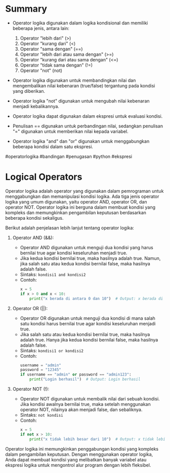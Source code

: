 # Summary

- Operator logika digunakan dalam logika kondisional dan memiliki beberapa jenis, antara lain:
  1. Operator "lebih dari" (>)
  2. Operator "kurang dari" (<)
  3. Operator "sama dengan" (==)
  4. Operator "lebih dari atau sama dengan" (>=)
  5. Operator "kurang dari atau sama dengan" (<=)
  6. Operator "tidak sama dengan" (!=)
  7. Operator "not" (not)

- Operator logika digunakan untuk membandingkan nilai dan mengembalikan nilai kebenaran (true/false) tergantung pada kondisi yang diberikan.

- Operator logika "not" digunakan untuk mengubah nilai kebenaran menjadi kebalikannya.

- Operator logika dapat digunakan dalam ekspresi untuk evaluasi kondisi.

- Penulisan == digunakan untuk perbandingan nilai, sedangkan penulisan "=" digunakan untuk memberikan nilai kepada variabel.

- Operator logika "and" dan "or" digunakan untuk menggabungkan beberapa kondisi dalam satu ekspresi.

#operatorlogika #bandingan #penugasan #python #ekspresi

# Logical Operators

Operator logika adalah operator yang digunakan dalam pemrograman untuk menggabungkan dan memanipulasi kondisi logika. Ada tiga jenis operator logika yang umum digunakan, yaitu operator AND, operator OR, dan operator NOT. Operator logika ini berguna dalam membuat kondisi yang kompleks dan memungkinkan pengambilan keputusan berdasarkan beberapa kondisi sekaligus.

Berikut adalah penjelasan lebih lanjut tentang operator logika:

1. Operator AND (&&):
   - Operator AND digunakan untuk menguji dua kondisi yang harus bernilai true agar kondisi keseluruhan menjadi true.
   - Jika kedua kondisi bernilai true, maka hasilnya adalah true. Namun, jika salah satu atau kedua kondisi bernilai false, maka hasilnya adalah false.
   - Sintaks: `kondisi1 and kondisi2`
   - Contoh: 
     ```python
     x = 5
     if x > 0 and x < 10:
         print("x berada di antara 0 dan 10")  # Output: x berada di antara 0 dan 10
     ```

2. Operator OR (||):
   - Operator OR digunakan untuk menguji dua kondisi di mana salah satu kondisi harus bernilai true agar kondisi keseluruhan menjadi true.
   - Jika salah satu atau kedua kondisi bernilai true, maka hasilnya adalah true. Hanya jika kedua kondisi bernilai false, maka hasilnya adalah false.
   - Sintaks: `kondisi1 or kondisi2`
   - Contoh:
     ```python
     username = "admin"
     password = "12345"
     if username == "admin" or password == "admin123":
         print("Login berhasil")  # Output: Login berhasil
     ```

3. Operator NOT (!):
   - Operator NOT digunakan untuk membalik nilai dari sebuah kondisi. Jika kondisi awalnya bernilai true, maka setelah menggunakan operator NOT, nilainya akan menjadi false, dan sebaliknya.
   - Sintaks: `not kondisi`
   - Contoh:
     ```python
     x = 5
     if not x > 10:
         print("x tidak lebih besar dari 10")  # Output: x tidak lebih besar dari 10
     ```

Operator logika ini memungkinkan penggabungan kondisi yang kompleks dalam pengambilan keputusan. Dengan menggunakan operator logika, Anda dapat membuat kondisi yang melibatkan banyak variabel atau ekspresi logika untuk mengontrol alur program dengan lebih fleksibel.
